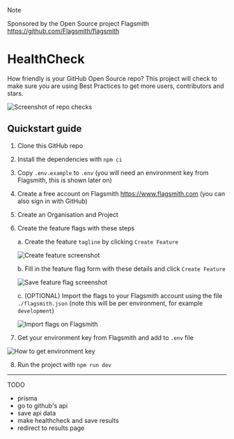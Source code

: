 > [!NOTE]
> Sponsored by the Open Source project Flagsmith https://github.com/Flagsmith/flagsmith

# HealthCheck

How friendly is your GitHub Open Source repo? This project will check to make sure you are using Best Practices to get more users, contributors and stars.

![Screenshot of repo checks](https://github.com/EddieHubCommunity/HealthCheck/assets/624760/2de03c3b-1d53-4edb-9f7e-f3ffd550e62b)

## Quickstart guide

1. Clone this GitHub repo
2. Install the dependencies with `npm ci`
3. Copy `.env.example` to `.env` (you will need an environment key from Flagsmith, this is shown later on)
4. Create a free account on Flagsmith https://www.flagsmith.com (you can also sign in with GitHub)
5. Create an Organisation and Project
6. Create the feature flags with these steps

   a. Create the feature `tagline` by clicking `Create Feature`

   ![Create feature screenshot](https://github.com/EddieHubCommunity/HealthCheck/assets/624760/20bcf62c-a4be-487c-80ee-f5d39bcafde6)

   b. Fill in the feature flag form with these details and click `Create Feature`

   ![Save feature flag screenshot](https://github.com/EddieHubCommunity/HealthCheck/assets/624760/f0399aae-2b2f-4e47-83e2-9d3d21797a42)

   c. (OPTIONAL) Import the flags to your Flagsmith account using the file `./flagsmith.json` (note this will be per environment, for example `development`)

   ![Import flags on Flagsmith](https://github.com/EddieHubCommunity/HealthCheck/assets/624760/f45351af-2013-4928-826a-c9dad33038a4)

7. Get your environment key from Flagsmith and add to `.env` file

![How to get environment key](https://github.com/EddieHubCommunity/HealthCheck/assets/624760/0fb56934-2d27-486a-9859-365672771407)

8. Run the project with `npm run dev`

---

TODO

- prisma
- go to github's api
- save api data
- make healthcheck and save results
- redirect to results page
